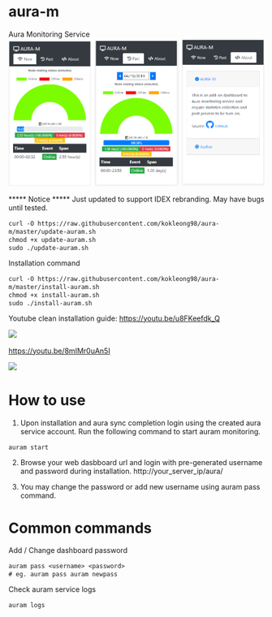 # aura-m
Aura Monitoring Service
![alt text](https://raw.githubusercontent.com/kokleong98/aura-m/master/docs/panel-design.png)

***** Notice *****
Just updated to support IDEX rebranding. May have bugs until tested.
```
curl -O https://raw.githubusercontent.com/kokleong98/aura-m/master/update-auram.sh
chmod +x update-auram.sh
sudo ./update-auram.sh
```

Installation command
```
curl -O https://raw.githubusercontent.com/kokleong98/aura-m/master/install-auram.sh
chmod +x install-auram.sh
sudo ./install-auram.sh
```

Youtube clean installation guide:
https://youtu.be/u8FKeefdk_Q

[![](http://img.youtube.com/vi/8mIMr0uAn5I/0.jpg)](https://youtu.be/u8FKeefdk_Q "AURA-M")

https://youtu.be/8mIMr0uAn5I

[![](http://img.youtube.com/vi/8mIMr0uAn5I/0.jpg)](http://www.youtube.com/watch?v=8mIMr0uAn5I "AURA-M")

# How to use
1. Upon installation and aura sync completion login using the created aura service account.
Run the following command to start auram monitoring.
```
auram start
```
2. Browse your web dasbboard url and login with pre-generated username and password during installation.
http://your_server_ip/aura/

3. You may change the password or add new username using auram pass command.

# Common commands
Add / Change dashboard password
```
auram pass <username> <password>
# eg. auram pass auram newpass
```
Check auram service logs
```
auram logs
```
